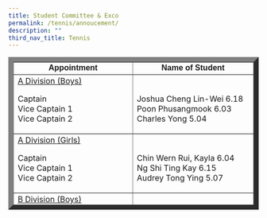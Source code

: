 ```yaml
---
title: Student Committee & Exco
permalink: /tennis/annoucement/
description: ""
third_nav_title: Tennis
---
```

<table class="alignleft" style="height: 307px;" width="575" border="10"><tbody><tr><td style="width: 279px; text-align: center;"><span style="font-family: arial, helvetica, sans-serif;"><strong>Appointment</strong></span></td><td style="width: 280px; text-align: center;"><span style="font-family: arial, helvetica, sans-serif;"><strong>Name of Student</strong></span></td></tr><tr><td style="width: 279px; vertical-align: top;"><span style="text-decoration: underline;">A Division (Boys)</span><p></p><p>Captain<br>Vice Captain 1<br>Vice Captain 2</p></td><td style="width: 280px; vertical-align: top;">&nbsp;<p></p><p>Joshua Cheng Lin-Wei 6.18<br>Poon Phusangmook 6.03<br>Charles Yong 5.04</p></td></tr><tr><td style="width: 279px; vertical-align: top;"><span style="text-decoration: underline;">A Division (Girls)</span><p></p><p>Captain<br>Vice Captain 1<br>Vice Captain 2</p></td><td style="width: 280px; vertical-align: top;">&nbsp;<p></p><p>Chin Wern Rui, Kayla 6.04<br>Ng Shi Ting Kay 6.15<br>Audrey Tong Ying 5.07</p></td></tr><tr><td style="width: 279px; vertical-align: top;"><span style="text-decoration: underline;">B Division (Boys)</span><p></p><p>Captain<br>Vice Captain 1<br>Vice Captain 2</p></td><td style="width: 280px; vertical-align: top;">&nbsp;<p></p><p>Chua Min Jie 4.12<br>Prai Phusangmook 4.09<br>Anand Suresh 3.15</p></td></tr><tr><td style="width: 279px; vertical-align: top;"><span style="text-decoration: underline;">C Division (Boys)</span><p></p><p>Captain<br>Vice Captain 1<br>Vice Captain 2</p></td><td style="width: 280px; vertical-align: top;">&nbsp;<p></p><p>TBC<br>TBC<br>TBC</p></td></tr></tbody></table>